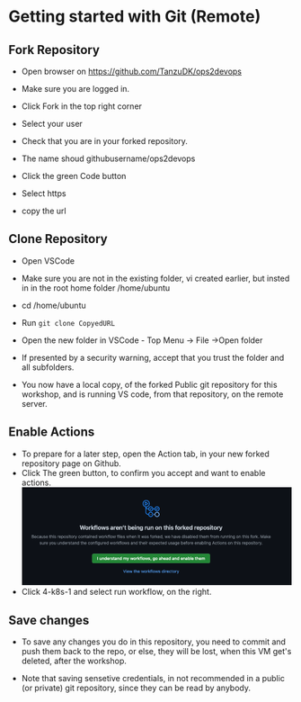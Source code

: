 # Getting started with Git (Remote)

## Fork Repository


- Open browser on https://github.com/TanzuDK/ops2devops

- Make sure you are logged in.

- Click Fork in the top right corner

- Select your user

- Check that you are in your forked repository. 

- The name shoud  githubusername/ops2devops

- Click the green Code button

- Select https

- copy the url

## Clone Repository

- Open VSCode
- Make sure you are not in the existing folder, vi created earlier, but insted in in the root home folder /home/ubuntu

- cd /home/ubuntu

- Run `git clone CopyedURL`
- Open the new folder in VSCode - Top Menu -> File ->Open folder
- If presented by a security warning, accept that you trust the folder and all subfolders.

- You now have a local copy, of the forked Public git repository for this workshop, and is running VS code, from that repository, on the remote server.

## Enable Actions

- To prepare for a later step, open the Action tab, in your new forked repository page on Github.
- Click The green button, to confirm you accept and want to enable actions.
![actions](../images/actions.png)
- Click 4-k8s-1 and select run workflow, on the right.
## Save changes

- To save any changes you do in this repository, you need to commit and push them back to the repo, or else, they will be lost, when this VM get's deleted, after the workshop.

- Note that saving sensetive credentials, in not recommended in a public (or private) git repository, since they can be read by anybody. 
